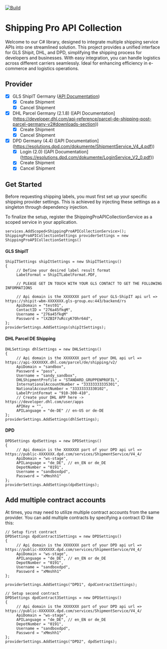 
[![Build](https://github.com/kevinvenclovas/ShippingProAPICollection/actions/workflows/dotnet.yml/badge.svg)](https://github.com/kevinvenclovas/ShippingProAPICollection/actions/workflows/dotnet.yml)

# Shipping Pro API Collection
Welcome to our C# library, designed to integrate multiple shipping service APIs into one streamlined solution. This project provides a unified interface for GLS Shipit, DHL, and DPD, simplifying the shipping process for developers and businesses. With easy integration, you can handle logistics across different carriers seamlessly. Ideal for enhancing efficiency in e-commerce and logistics operations.

## Provider

- [X] GLS ShipIT Germany ([API Documentation](https://shipit.gls-group.eu/webservices/3_2_9/doxygen/WS-REST-API/index.html))
	- [X] Create Shipment
	- [X] Cancel Shipment

- [X] DHL Parcel Germany (2.1.8) ([API Documentation] (https://developer.dhl.com/api-reference/parcel-de-shipping-post-parcel-germany-v2#downloads-section))
	- [X] Create Shipment
	- [X] Cancel Shipment
	
- [X] DPD Germany (4.4) ([API Documentation] (https://esolutions.dpd.com/dokumente/ShipmentService_V4_4.pdf))
	- [X] Login (2.0) ([API Documentation] (https://esolutions.dpd.com/dokumente/LoginService_V2_0.pdf))
	- [X] Create Shipment
	- [X] Cancel Shipment

## Get Started
Before requesting shipping labels, you must first set up your specific shipping provider settings. This is achieved by injecting these settings as a singleton through dependency injection.

To finalize the setup, register the ShippingProAPICollectionService as a scoped service in your application.

	services.AddScoped<ShippingProAPICollectionService>();
	ShippingProAPICollectionSettings providerSettings = new ShippingProAPICollectionSettings()
	
#### GLS ShipIT
 
	ShipITSettings shipItSettings = new ShipITSettings()
	{   
		 // Define your desired label result format
		 LabelFormat = ShipITLabelFormat.PDF,
	
		 // PLEASE GET IN TOUCH WITH YOUR GLS CONTACT TO GET THE FOLLOWING INFORMATIONS
	 
		 // Api domain is the XXXXXXX part of your GLS-ShipIT api url => https://shipit-wbm-XXXXXXX.gls-group.eu:443/backend/rs
		 ApiDomain = "test01",         
		 ContactID = "276a45fkqM",       
		 Username = "276a45fkqM"
		 Password = "lXZBIF7uRccyK7Ohr64d",       
	};
	providerSettings.AddSettings(shipItSettings);

#### DHL Parcel DE Shipping

	DHLSettings dhlSettings = new DHLSettings()
	{
		 // Api domain is the XXXXXXX part of your DHL api url => https://api-XXXXXXX.dhl.com/parcel/de/shipping/v2/
		 ApiDomain = "sandbox",
		 Password = "pass",
		 Username = "sandy_sandbox",
		 DHLShipmentProfile = "STANDARD_GRUPPENPROFIL",
		 InternationalAccountNumber = "33333333335301",
		 NationalAccountNumber = "33333333330102",
		 LabelPrintFormat = "910-300-410",
		 // Create your DHL APP here -> https://developer.dhl.com/user/apps
		 APIKey = "",
		 APILanguage = "de-DE" // en-US or de-DE
	};
	providerSettings.AddSettings(dhlSettings);

#### DPD

	DPDSettings dpdSettings = new DPDSettings()
	{
		 // Api domain is the XXXXXXX part of your DPD api url => https://public-XXXXXXX.dpd.com/services/ShipmentService/V4_4/
	     ApiDomain = "ws-stage",
	     APILanguage = "de_DE", // en_EN or de_DE
	     DepotNumber = "0191",
	     Username = "sandboxdpd",
	     Password = "xMmshh1"
	};
	providerSettings.AddSettings(dpdSettings);


## Add multiple contract accounts
At times, you may need to utilize multiple contract accounts from the same provider. You can add multiple contracts by specifying a contract ID like this:

	// Setup first contract
	DPDSettings dpdContract1Settings = new DPDSettings()
	{
		 // Api domain is the XXXXXXX part of your DPD api url => https://public-XXXXXXX.dpd.com/services/ShipmentService/V4_4/
	     ApiDomain = "ws-stage",
	     APILanguage = "de_DE", // en_EN or de_DE
	     DepotNumber = "0191",
	     Username = "sandboxdpd",
	     Password = "xMmshh1"
	};
	
	providerSettings.AddSettings("DPD1", dpdContract1Settings);
	
	// Setup second contract
	DPDSettings dpdContract3Settings = new DPDSettings()
	{
		 // Api domain is the XXXXXXX part of your DPD api url => https://public-XXXXXXX.dpd.com/services/ShipmentService/V4_4/
     	 ApiDomain = "ws-stage",
     	 APILanguage = "de_DE", // en_EN or de_DE
     	 DepotNumber = "0191",
     	 Username = "sandboxdpd",
     	 Password = "xMmshh1"
	};
	providerSettings.AddSettings("DPD2", dpdSettings);
